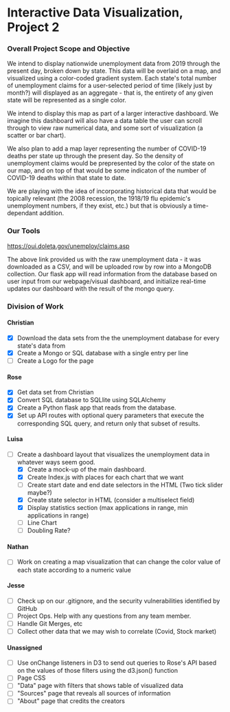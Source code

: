 # Interactive Data Visualization, Project 2

### Overall Project Scope and Objective

We intend to display nationwide unemployment data from 2019 through the present day, broken down by state. This data will be overlaid on a map, and visualized using a color-coded gradient system. Each state's total number of unemployment claims for a user-selected period of time (likely just by month?) will displayed as an aggregate - that is, the entirety of any given state will be represented as a single color.

We intend to display this map as part of a larger interactive dashboard. We imagine this dashboard will also have a data table the user can scroll through to view raw numerical data, and some sort of visualization (a scatter or bar chart).

We also plan to add a map layer representing the number of COVID-19 deaths per state up through the present day. So the density of unemployment claims would be prepresented by the color of the state on our map, and on top of that would be some indicaton of the number of COVID-19 deaths within that state to date.

We are playing with the idea of incorporating historical data that would be topically relevant (the 2008 recession, the 1918/19 flu epidemic's unemployment numbers, if they exist, etc.) but that is obviously a time-dependant addition.

### Our Tools

https://oui.doleta.gov/unemploy/claims.asp

The above link provided us with the raw unemployment data - it was downloaded as a CSV, and will be uploaded row by row into a MongoDB collection. Our flask app will read information from the database based on user input from our webpage/visual dashboard, and initialize real-time updates our dashboard with the result of the mongo query.

### Division of Work

#### Christian

- [x] Download the data sets from the the unemployment database for every state's data from
- [x] Create a Mongo or SQL database with a single entry per line
- [ ] Create a Logo for the page

#### Rose

- [x] Get data set from Christian
- [x] Convert SQL database to SQLlite using SQLAlchemy
- [x] Create a Python flask app that reads from the database.
- [x] Set up API routes with optional query parameters that execute the corresponding SQL query, and return only that subset of results.

#### Luisa

- [ ] Create a dashboard layout that visualizes the unemployment data in whatever ways seem good.
  - [x] Create a mock-up of the main dashboard.
  - [x] Create Index.js with places for each chart that we want
  - [ ] Create start date and end date selectors in the HTML (Two tick slider maybe?)
  - [x] Create state selector in HTML (consider a multiselect field)
  - [x] Display statistics section (max applications in range, min applications in range)
  - [ ] Line Chart
  - [ ] Doubling Rate?

#### Nathan

- [ ] Work on creating a map visualization that can change the color value of each state according to a numeric value

#### Jesse

- [ ] Check up on our .gitignore, and the security vulnerabilities identified by GitHub
- [ ] Project Ops. Help with any questions from any team member.
- [ ] Handle Git Merges, etc
- [ ] Collect other data that we may wish to correlate (Covid, Stock market)

#### Unassigned

- [ ] Use onChange listeners in D3 to send out queries to Rose's API based on the values of those filters using the d3.json() function
- [ ] Page CSS
- [ ] "Data" page with filters that shows table of visualized data
- [ ] "Sources" page that reveals all sources of information
- [ ] "About" page that credits the creators
